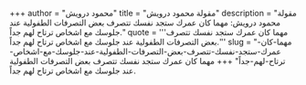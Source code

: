 +++
author = "محمود درويش"
title = "مقولة محمود درويش"
description = "مقولة محمود درويش: مهما كان عمرك ستجد نفسك تتصرف بعض التصرفات الطفولية عند جلوسك مع اشخاص ترتاح لهم جداً."
quote = '''مهما كان عمرك ستجد نفسك تتصرف بعض التصرفات الطفولية عند جلوسك مع اشخاص ترتاح لهم جداً.'''
slug = "مهما-كان-عمرك-ستجد-نفسك-تتصرف-بعض-التصرفات-الطفولية-عند-جلوسك-مع-اشخاص-ترتاح-لهم-جداً"
+++
مهما كان عمرك ستجد نفسك تتصرف بعض التصرفات الطفولية عند جلوسك مع اشخاص ترتاح لهم جداً.
